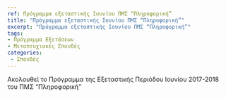 ```yaml
---
ref: Πρόγραμμα εξεταστικής Ιουνίου ΠΜΣ “Πληροφορική”
title: "Πρόγραμμα εξεταστικής Ιουνίου ΠΜΣ “Πληροφορική”"
excerpt: "Πρόγραμμα εξεταστικής Ιουνίου ΠΜΣ “Πληροφορική”"
tags: 
- Πρόγραμμα Εξετάσεων
- Μεταπτυχιακές Σπουδές
categories:
 - Σπουδές
---
```

Ακολουθεί το Πρόγραμμα της Εξεταστικής Περιόδου Ιουνίου 2017-2018 του ΠΜΣ “Πληροφορική”


